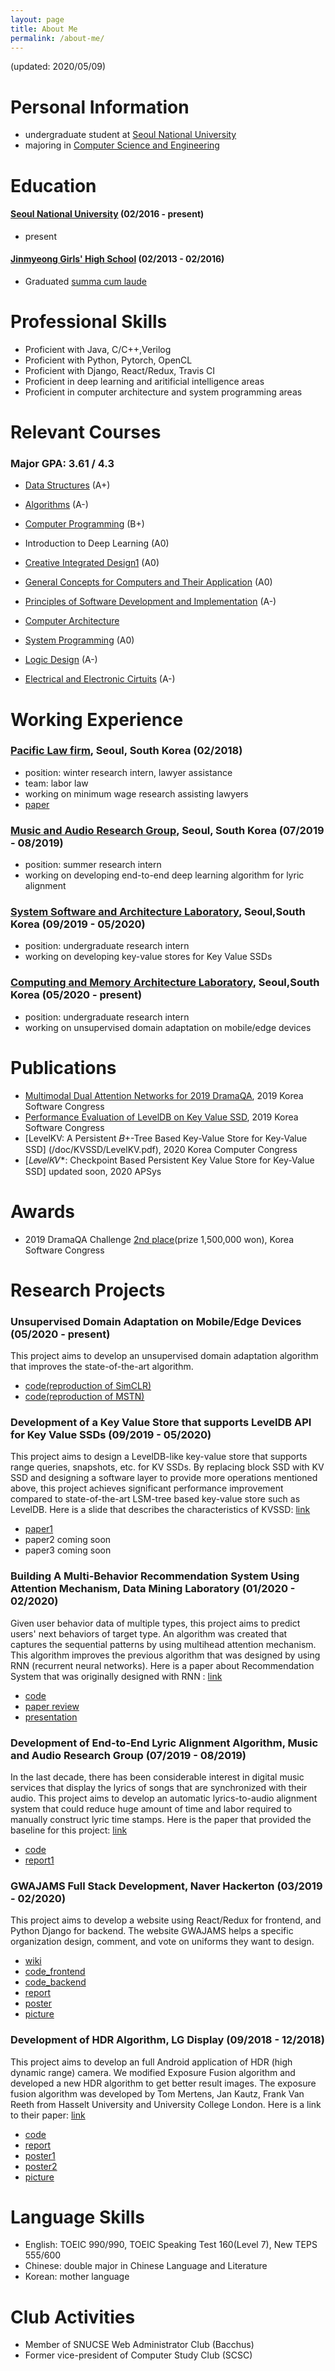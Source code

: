 ```yaml
---
layout: page
title: About Me
permalink: /about-me/
---
```

(updated: 2020/05/09)

# Personal Information 

- undergraduate student at [Seoul National University](https://www.snu.ac.kr)
- majoring in [Computer Science and Engineering](https://cse.snu.ac.kr)


# Education 

#### [Seoul National University](https://www.snu.ac.kr) (02/2016 - present)

- present 

#### [Jinmyeong Girls' High School](http://jm.hs.kr/index.do) (02/2013 - 02/2016)

- Graduated [summa cum laude](/doc/graduate.mp4)

# Professional Skills 

- Proficient with Java, C/C++,Verilog
- Proficient with Python, Pytorch, OpenCL
- Proficient with Django, React/Redux, Travis CI
- Proficient in deep learning and aritificial intelligence areas
- Proficient in computer architecture and system programming areas 

# Relevant Courses 

### Major GPA: 3.61 / 4.3

- [Data Structures](https://cse.snu.ac.kr/course/자료구조) (A+)
- [Algorithms](https://cse.snu.ac.kr/course/알고리즘) (A-)
- [Computer Programming](https://cse.snu.ac.kr/course/컴퓨터프로그래밍) (B+)

- Introduction to Deep Learning (A0)

- [Creative Integrated Design1](https://cse.snu.ac.kr/course/창의적통합설계1) (A0)
- [General Concepts for Computers and Their Application](https://cse.snu.ac.kr/course/컴퓨터의-개념-및-실습-0) (A0)
- [Principles of Software Development and Implementation](https://cse.snu.ac.kr/course/소프트웨어-개발의-원리와-실습) (A-)

- [Computer Architecture](https://cse.snu.ac.kr/course/컴퓨터구조) 
- [System Programming](https://cse.snu.ac.kr/course/시스템프로그래밍) (A0)

- [Logic Design](https://cse.snu.ac.kr/course/논리설계) (A-)
- [Electrical and Electronic Cirtuits](https://cse.snu.ac.kr/course/전기전자회로) (A-)




# Working Experience  

### [Pacific Law firm](http://www.bkl.co.kr/main/en/main.jsp#law/main.jsp), Seoul, South Korea (02/2018)
- position: winter research intern, lawyer assistance 
- team: labor law  
- working on minimum wage research assisting lawyers 
- [paper](/doc/Pacific_paper.pdf)

### [Music and Audio Research Group](http://marg.snu.ac.kr), Seoul, South Korea (07/2019 - 08/2019)
- position: summer research intern 
- working on developing end-to-end deep learning algorithm for lyric alignment

### [System Software and Architecture Laboratory](http://csl.snu.ac.kr), Seoul,South Korea (09/2019 - 05/2020)
- position: undergraduate research intern 
- working on developing key-value stores for Key Value SSDs

### [Computing and Memory Architecture Laboratory](http://cmalab.snu.ac.kr/), Seoul,South Korea (05/2020 - present)
- position: undergraduate research intern 
- working on unsupervised domain adaptation on mobile/edge devices 


# Publications 

- [Multimodal Dual Attention Networks for 2019 DramaQA](/doc/dramaQA/dramaQA_paper.pdf), 2019 Korea Software Congress 
- [Performance Evaluation of LevelDB on Key Value SSD](/doc/KVSSD/LevelDB_paper.pdf), 2019 Korea Software Congress 
- [LevelKV: A Persistent 𝐵+-Tree Based Key-Value Store for Key-Value SSD] (/doc/KVSSD/LevelKV.pdf), 2020 Korea Computer Congress
- [𝐿𝑒𝑣𝑒𝑙𝐾𝑉*: Checkpoint Based Persistent Key Value Store for Key-Value SSD] updated soon, 2020 APSys

# Awards 

- 2019 DramaQA Challenge [2nd place](/doc/dramaQA/2019_2nd.jpg)(prize 1,500,000 won), Korea Software Congress 

# Research Projects 

### Unsupervised Domain Adaptation on Mobile/Edge Devices (05/2020 - present)  
This project aims to develop an unsupervised domain adaptation algorithm that improves the state-of-the-art algorithm. 
- [code(reproduction of SimCLR)](https://github.com/sally20921/simclr.git)
- [code(reproduction of MSTN)](https://github.com/sally20921/MSTN.git)

### Development of a Key Value Store that supports LevelDB API for Key Value SSDs (09/2019 - 05/2020)
This project aims to design a LevelDB-like key-value store that supports range queries, snapshots, etc. for KV SSDs. By replacing block SSD with KV SSD and designing a software layer to provide more operations mentioned above, this project achieves significant performance improvement compared to state-of-the-art LSM-tree based key-value store such as LevelDB. Here is a slide that describes the characteristics of KVSSD: [link](https://www.systor.org/2019/slides/S8P1%20Towards%20Building%20a%20High-performance,%20Scale-in%20Key-value%20Storage%20System.pdf)
- [paper1](/doc/KVSSD/LevelDB_paper.pdf) 
- paper2 coming soon
- paper3 coming soon

### Building A Multi-Behavior Recommendation System Using Attention Mechanism, Data Mining Laboratory (01/2020 - 02/2020)
Given user behavior data of multiple types, this project aims to predict users' next behaviors of target type. An algorithm was created that captures the sequential patterns by using multihead attention mechanism. This algorithm improves the previous algorithm that was designed by using RNN (recurrent neural networks). Here is a paper about Recommendation System that was originally designed with RNN : [link](https://arxiv.org/pdf/1511.06939.pdf)
- [code](https://github.com/sally20921/Multi-Behavior-Recommendation-System)
- [paper review](/doc/ATRank/paper_review.pdf)
- [presentation](ATRank/presentation.pdf)

### Development of End-to-End Lyric Alignment Algorithm, Music and Audio Research Group (07/2019 - 08/2019)
In the last decade, there has been considerable interest in digital music services that display the lyrics of songs that are synchronized with their audio. This project aims to develop an automatic lyrics-to-audio alignment system that could reduce huge amount of time and labor required to manually construct lyric time stamps. Here is the paper that provided the baseline for this project: [link](https://arxiv.org/pdf/1902.06797.pdf)
- [code](https://github.com/sally20921/lyric_alignment.git)
- [report1](/doc/LyricAlignment/report1.pdf)

### GWAJAMS Full Stack Development, Naver Hackerton (03/2019 - 02/2020)
This project aims to develop a website using React/Redux for frontend, and Python Django for backend. 
The website GWAJAMS helps a specific organization design, comment, and vote on uniforms they want to design.

- [wiki](https://github.com/swapp201901-team9/frontend/wiki/Design-and-Planning)
- [code_frontend](https://github.com/swapp201901-team9/frontend)
- [code_backend](https://github.com/swapp201901-team9/backend)
- [report](/doc/GWAJAMS/paper.pdf)
- [poster](/doc/GWAJAMS/poster.png)
- [picture](/doc/GWAJAMS/pic.jpeg)


### Development of HDR Algorithm, LG Display (09/2018 - 12/2018)
This project aims to develop an full Android application of HDR (high dynamic range) camera. 
We modified Exposure Fusion algorithm and developed a new HDR algorithm to get better result images. 
The exposure fusion algorithm was developed by Tom Mertens, Jan Kautz, Frank Van Reeth from Hasselt University and University College London. Here is a link to their paper: [link](https://mericam.github.io/papers/exposure_fusion_reduced.pdf)

- [code](https://github.com/peterhyun/ExposureFusion_Android) 
- [report](/doc/HDR/HDR_paper.pdf)
- [poster1](/doc/HDR/presentation1.jpeg)
- [poster2](/doc/HDR/presentation2.jpeg)
- [picture](/doc/HDR/pic.jpeg)

# Language Skills
- English: TOEIC 990/990, TOEIC  Speaking Test 160(Level 7), New TEPS 555/600
- Chinese: double major in Chinese Language and Literature
- Korean: mother language

# Club Activities
- Member of SNUCSE Web Administrator Club (Bacchus)
- Former vice-president of Computer Study Club (SCSC)
